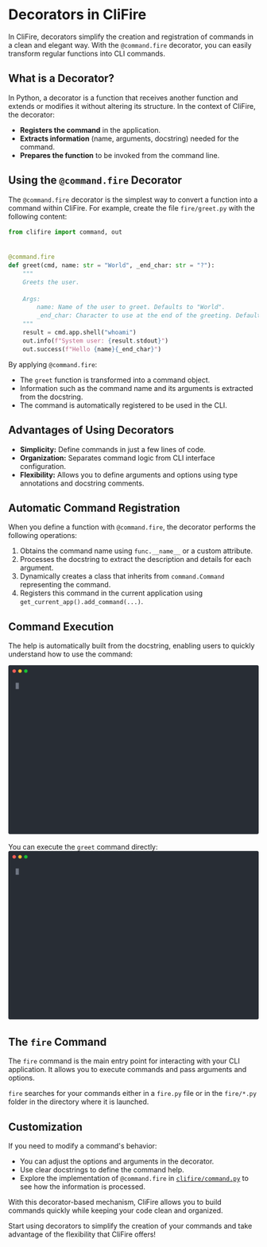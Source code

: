# Decorators in CliFire

In CliFire, decorators simplify the creation and registration of commands in a clean and elegant way. With the `@command.fire` decorator, you can easily transform regular functions into CLI commands.

## What is a Decorator?

In Python, a decorator is a function that receives another function and extends or modifies it without altering its structure. In the context of CliFire, the decorator:

- **Registers the command** in the application.
- **Extracts information** (name, arguments, docstring) needed for the command.
- **Prepares the function** to be invoked from the command line.

## Using the `@command.fire` Decorator

The `@command.fire` decorator is the simplest way to convert a function into a command within CliFire. For example, create the file `fire/greet.py` with the following content:

```python
from clifire import command, out


@command.fire
def greet(cmd, name: str = "World", _end_char: str = "?"):
    """
    Greets the user.

    Args:
        name: Name of the user to greet. Defaults to "World".
        _end_char: Character to use at the end of the greeting. Defaults to "?".
    """
    result = cmd.app.shell("whoami")
    out.info(f"System user: {result.stdout}")
    out.success(f"Hello {name}{_end_char}")
```

By applying `@command.fire`:

- The `greet` function is transformed into a command object.
- Information such as the command name and its arguments is extracted from the docstring.
- The command is automatically registered to be used in the CLI.

## Advantages of Using Decorators

- **Simplicity:** Define commands in just a few lines of code.
- **Organization:** Separates command logic from CLI interface configuration.
- **Flexibility:** Allows you to define arguments and options using type annotations and docstring comments.

## Automatic Command Registration

When you define a function with `@command.fire`, the decorator performs the following operations:

1. Obtains the command name using `func.__name__` or a custom attribute.
2. Processes the docstring to extract the description and details for each argument.
3. Dynamically creates a class that inherits from `command.Command` representing the command.
4. Registers this command in the current application using `get_current_app().add_command(...)`.

## Command Execution

The help is automatically built from the docstring, enabling users to quickly understand how to use the command:

![Help](../../assets/records/help.svg)

You can execute the `greet` command directly:
![Greet](../../assets/records/greet.svg)

## The `fire` Command

The `fire` command is the main entry point for interacting with your CLI application. It allows you to execute commands and pass arguments and options.

`fire` searches for your commands either in a `fire.py` file or in the `fire/*.py` folder in the directory where it is launched.

## Customization

If you need to modify a command's behavior:
- You can adjust the options and arguments in the decorator.
- Use clear docstrings to define the command help.
- Explore the implementation of `@command.fire` in [`clifire/command.py`](clifire/command.py) to see how the information is processed.

With this decorator-based mechanism, CliFire allows you to build commands quickly while keeping your code clean and organized.

Start using decorators to simplify the creation of your commands and take advantage of the flexibility that CliFire offers!
